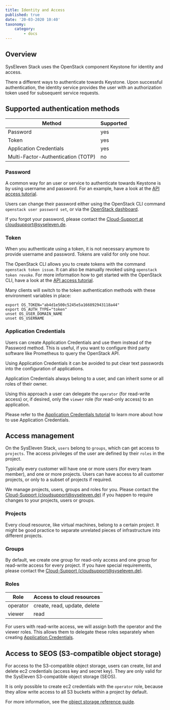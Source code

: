 ```yaml
---
title: Identity and Access
published: true
date: '20-03-2020 10:40'
taxonomy:
    category:
        - docs
---
```


## Overview

SysEleven Stack uses the OpenStack component Keystone for identity and access.

There a different ways to authenticate towards Keystone. Upon successful authentication, the identity service provides the user with an authorization token used for subsequent service requests.

## Supported authentication methods

Method                                     | Supported     |
-------------------------------------------|---------------|
Password                                   | yes |
Token                                      | yes |
Application Credentials                    | yes |
Multi-Factor-Authentication (TOTP)         | no  |

### Password

A common way for an user or service to authenticate towards Keystone is by using username and password. For an example, have a look at the [API access tutorial](../../02.Tutorials/02.api-access/docs.en.md).

Users can change their password either using the OpenStack CLI command `openstack user password set`, or via the [OpenStack dashboard](https://cloud.syseleven.de/).

If you forgot your password, please contact the [Cloud-Support at cloudsupport@syseleven.de](../../06.Support/default.en.md).

### Token

When you authenticate using a token, it is not necessary anymore to provide username and password. Tokens are valid for only one hour.

The OpenStack CLI allows you to create tokens with the command `openstack token issue`. It can also be manually revoked using `openstack token revoke`. For more information how to get started with the OpenStack CLI, have a look at the [API access tutorial](../../02.Tutorials/02.api-access/docs.en.md).

Many clients will switch to the token authentication methods with these environment variables in place:

```shell
export OS_TOKEN="ab4d1e500c5245e5a166892943118a44"
export OS_AUTH_TYPE="token"
unset OS_USER_DOMAIN_NAME
unset OS_USERNAME
```

### Application Credentials

Users can create Application Credentials and use them instead of the Password method. This is useful, if you want to configure third party software like Prometheus to query the OpenStack API.

Using Application Credentials it can be avoided to put clear text passwords into the configuration of applications.

Application Credentials always belong to a user, and can inherit some or all roles of their owner.

Using this approach a user can delegate the `operator` (for read-write access) or, if desired, only the `viewer` role (for read-only access) to an application.

Please refer to the [Application Credentials tutorial](../../03.Howtos/13.application-credentials/docs.en.md) to learn more about how to use Application Credentials.

## Access management

On the SysEleven Stack, `users` belong to `groups`, which can get access to `projects`. The access privileges of the user are defined by their `roles` in the project.

Typically every customer will have one or more users (for every team member), and one or more projects. Users can have access to all customer projects, or only to a subset of projects if required.

We manage projects, users, groups and roles for you. Please contact the [Cloud-Support (cloudsupport@syseleven.de)](../../06.Support/default.en.md) if you happen to require changes to your projects, users or groups.

### Projects

Every cloud resource, like virtual machines, belong to a certain project. It might be good practice to separate unrelated pieces of infrastructure into different projects.

### Groups

By default, we create one group for read-only access and one group for read-write access for every project. If you have special requirements, please contact the [Cloud-Support (cloudsupport@syseleven.de)](../../06.Support/default.en.md).

### Roles

Role         | Access to cloud resources     |
-------------|-------------------------------|
operator     | create, read, update, delete  |
viewer       | read                          |

For users with read-write access, we will assign both the operator and the viewer roles. This allows them to delegate these roles separately when creating [Application Credentials](../../03.Howtos/13.application-credentials/docs.en.md).

## Access to SEOS (S3-compatible object storage)

For access to the S3-compatible object storage, users can create, list and delete ec2 credentials (access key and secret key). They are only valid for the SysEleven S3-compatible object storage (SEOS).

It is only possible to create ec2 credentials with the `operator` role, because they allow write access to all S3 buckets within a project by default.

For more information, see the [object storage reference guide](../../04.Reference/05.object-storage/docs.en.md).
